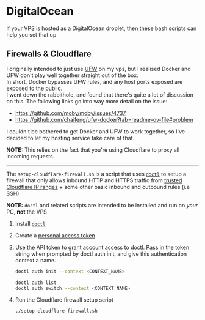 # DigitalOcean

If your VPS is hosted as a DigitalOcean droplet, then these bash scripts can help you set that up

## Firewalls & Cloudflare

I originally intended to just use [UFW](https://help.ubuntu.com/community/UFW) on my vps, but I realised Docker and UFW don't play well together straight out of the box.  
In short, Docker bypasses UFW rules, and any host ports exposed are exposed to the public.  
I went down the rabbithole, and found that there's quite a lot of discussion on this. The following links go into way more detail on the issue:

- <https://github.com/moby/moby/issues/4737>
- <https://github.com/chaifeng/ufw-docker?tab=readme-ov-file#problem>

I couldn't be bothered to get Docker and UFW to work together, so I've decided to let my hosting service take care of that.

**NOTE:** This relies on the fact that you're using Cloudflare to proxy all incoming requests.

---

The `setup-cloudflare-firewall.sh` is a script that uses [`doctl`](https://docs.digitalocean.com/reference/doctl/) to setup a firewall that only allows inbound HTTP and HTTPS traffic from [trusted Cloudflare IP ranges](https://developers.cloudflare.com/fundamentals/concepts/cloudflare-ip-addresses/) + some other basic inbound and outbound rules (i.e SSH)

**NOTE:** `doctl` and related scripts are intended to be installed and run on _your_ PC, **not** the VPS

1. Install [`doctl`](https://docs.digitalocean.com/reference/doctl/how-to/install/)
2. Create a [personal access token](https://docs.digitalocean.com/reference/api/create-personal-access-token/)
3. Use the API token to grant account access to doctl.
   Pass in the token string when prompted by doctl auth init, and give this authentication context a name.

   ```bash
   doctl auth init --context <CONTEXT_NAME>
   ```

   ```bash
   doctl auth list
   doctl auth switch --context <CONTEXT_NAME>
   ```

4. Run the Cloudflare firewall setup script

   ```bash
   ./setup-cloudflare-firewall.sh
   ```
